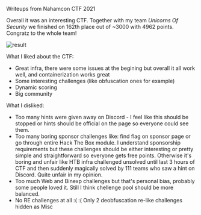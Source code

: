 Writeups from Nahamcon CTF 2021

Overall it was an interesting CTF. Together with my team *Unicorns Of Security* we finished on 162th place out of ~3000 with 4962 points. Congratz to the whole team!

![result](https://user-images.githubusercontent.com/18661341/111099255-16d07380-8580-11eb-8e70-d7c1db6500ea.PNG)

What I liked about the CTF:
 * Great infra, there were some issues at the begining but overall it all work well, and containerization works great
 * Some interesting challenges (like obfuscation ones for example)
 * Dynamic scoring
 * Big community

What I disliked:
 * Too many hints were given away on Discord - I feel like this should be stopped or hints should be official on the page so everyone could see them.
 * Too many boring sponsor challenges like: find flag on sponsor page or go through entire Hack The Box module. I understand sponsorship requirements but these challenges should be either interesting or pretty simple and straightforward so everyone gets free points. Otherwise it's boring and unfair like HTB infra challenged unsolved until last 3 hours of CTF and then suddenly magically solved by 111 teams who saw a hint on Discord. Quite unfair in my opinion.
 * Too much Web and Binexp challenges but that's personal bias, probably some people loved it. Still I think chellenge pool should be more balanced.
 * No RE challenges at all :( :( Only 2 deobfuscation re-like challenges hidden as Misc
